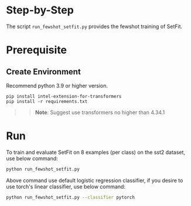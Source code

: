 Step-by-Step​
============
The script `run_fewshot_setfit.py` provides the fewshot training of SetFit.

# Prerequisite​
## Create Environment​
Recommend python 3.9 or higher version.
```shell
pip install intel-extension-for-transformers
pip install -r requirements.txt
```
>>**Note**: Suggest use transformers no higher than 4.34.1


# Run
To train and evaluate SetFit on 8 examples (per class) on the sst2 dataset, use below command:

```bash
python run_fewshot_setfit.py
```

Above command use default logistic regression classifier, if you desire to use torch's linear classifier, use below command:

```bash
python run_fewshot_setfit.py --classifier pytorch
```